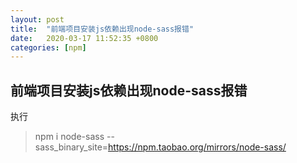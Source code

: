 ```yaml
---
layout: post
title:  "前端项目安装js依赖出现node-sass报错"
date:   2020-03-17 11:52:35 +0800
categories: [npm]
---
```


## 前端项目安装js依赖出现node-sass报错

执行

> npm i node-sass --sass_binary_site=https://npm.taobao.org/mirrors/node-sass/

